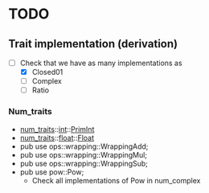 # TODO

## Trait implementation (derivation)

- [ ] Check that we have as many implementations as 
  - [x] Closed01
  - [ ] Complex
  - [ ] Ratio

### Num_traits

- [num_traits](https://docs.rs/num-traits/0.2.14/num_traits/index.html)::[int](https://docs.rs/num-traits/0.2.14/num_traits/int/index.html)::[PrimInt](https://docs.rs/num-traits/0.2.14/num_traits/int/trait.PrimInt.html)
- [num_traits](https://docs.rs/num-traits/0.2.14/num_traits/index.html)::[float](https://docs.rs/num-traits/0.2.14/num_traits/float/index.html)::[Float](https://docs.rs/num-traits/0.2.14/num_traits/float/trait.Float.html)
- pub use ops::wrapping::WrappingAdd;
- pub use ops::wrapping::WrappingMul;
- pub use ops::wrapping::WrappingSub;
- pub use pow::Pow;
  - Check all implementations of Pow in num_complex